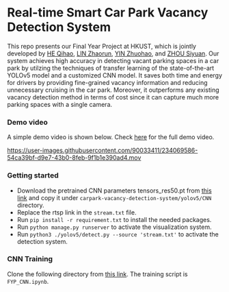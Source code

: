 # Real-time Smart Car Park Vacancy Detection System
This repo presents our Final Year Project at HKUST, which is jointly developed by [HE Qihao](https://github.com/phyqh), [LIN Zhaorun](https://github.com/lzr5198), [YIN Zhuohao](https://github.com/Thomas-YIN), and [ZHOU Siyuan](https://github.com/szhoubd). Our system achieves high accuracy in detecting vacant parking spaces in a car park by utilzing the techniques of transfer learning of the state-of-the-art YOLOv5 model and a customized CNN model. It saves both time and energy for drivers by providing fine-grained vacancy information and reducing unnecessary cruising in the car park. Moreover, it outperforms any existing vacancy detection method in terms of cost since it can capture much more parking spaces with a single camera.

### Demo video
A simple demo video is shown below. Check [here](https://youtu.be/KC4RcZ52hQg) for the full demo video.

https://user-images.githubusercontent.com/90033411/234069586-54ca39bf-d9e7-43b0-8feb-9f1b1e390ad4.mov

### Getting started
- Download the pretrained CNN parameters tensors_res50.pt from [this link](https://drive.google.com/file/d/1LL67CrCH0qHLa8GSIlBJMYkC_Ki_FZ9w/view?usp=share_link) and copy it under `carpark-vacancy-detection-system/yolov5/CNN` directory.
- Replace the rtsp link in the `stream.txt` file.
- Run `pip install -r requirement.txt` to install the needed packages.
- Run ``python manage.py runserver`` to activate the visualization system.
- Run ``python3 ./yolov5/detect.py --source 'stream.txt'`` to activate the detection system.

### CNN Training

Clone the following directory from [this link](https://drive.google.com/drive/folders/1bqdDbgPB51MteYFeg_cvANipz-mUKFc1?usp=share_link). The training script is `FYP_CNN.ipynb`.
